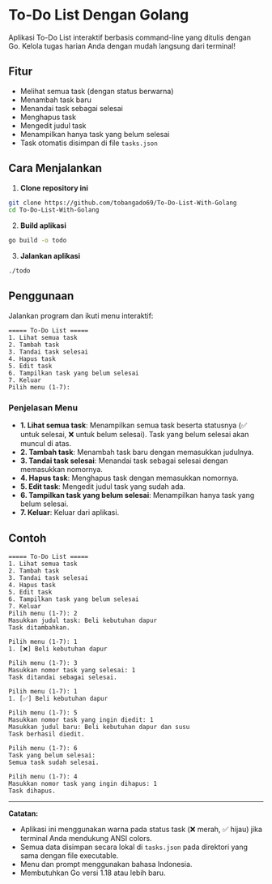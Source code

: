 # To-Do List Dengan Golang

Aplikasi To-Do List interaktif berbasis command-line yang ditulis dengan Go. Kelola tugas harian Anda dengan mudah langsung dari terminal!

## Fitur

- Melihat semua task (dengan status berwarna)
- Menambah task baru
- Menandai task sebagai selesai
- Menghapus task
- Mengedit judul task
- Menampilkan hanya task yang belum selesai
- Task otomatis disimpan di file `tasks.json`

## Cara Menjalankan

1. **Clone repository ini**
  ```bash
  git clone https://github.com/tobangado69/To-Do-List-With-Golang
  cd To-Do-List-With-Golang
  ```
2. **Build aplikasi**
  ```bash
  go build -o todo
  ```
3. **Jalankan aplikasi**
  ```bash
  ./todo
  ```

## Penggunaan

Jalankan program dan ikuti menu interaktif:

```
===== To-Do List =====
1. Lihat semua task
2. Tambah task
3. Tandai task selesai
4. Hapus task
5. Edit task
6. Tampilkan task yang belum selesai
7. Keluar
Pilih menu (1-7):
```

### Penjelasan Menu

- **1. Lihat semua task**: Menampilkan semua task beserta statusnya (✅ untuk selesai, ❌ untuk belum selesai). Task yang belum selesai akan muncul di atas.
- **2. Tambah task**: Menambah task baru dengan memasukkan judulnya.
- **3. Tandai task selesai**: Menandai task sebagai selesai dengan memasukkan nomornya.
- **4. Hapus task**: Menghapus task dengan memasukkan nomornya.
- **5. Edit task**: Mengedit judul task yang sudah ada.
- **6. Tampilkan task yang belum selesai**: Menampilkan hanya task yang belum selesai.
- **7. Keluar**: Keluar dari aplikasi.

## Contoh

```text
===== To-Do List =====
1. Lihat semua task
2. Tambah task
3. Tandai task selesai
4. Hapus task
5. Edit task
6. Tampilkan task yang belum selesai
7. Keluar
Pilih menu (1-7): 2
Masukkan judul task: Beli kebutuhan dapur
Task ditambahkan.

Pilih menu (1-7): 1
1. [❌] Beli kebutuhan dapur

Pilih menu (1-7): 3
Masukkan nomor task yang selesai: 1
Task ditandai sebagai selesai.

Pilih menu (1-7): 1
1. [✅] Beli kebutuhan dapur

Pilih menu (1-7): 5
Masukkan nomor task yang ingin diedit: 1
Masukkan judul baru: Beli kebutuhan dapur dan susu
Task berhasil diedit.

Pilih menu (1-7): 6
Task yang belum selesai:
Semua task sudah selesai.

Pilih menu (1-7): 4
Masukkan nomor task yang ingin dihapus: 1
Task dihapus.
```

---

**Catatan:**  
- Aplikasi ini menggunakan warna pada status task (❌ merah, ✅ hijau) jika terminal Anda mendukung ANSI colors.
- Semua data disimpan secara lokal di `tasks.json` pada direktori yang sama dengan file executable.
- Menu dan prompt menggunakan bahasa Indonesia.
- Membutuhkan Go versi 1.18 atau lebih baru.